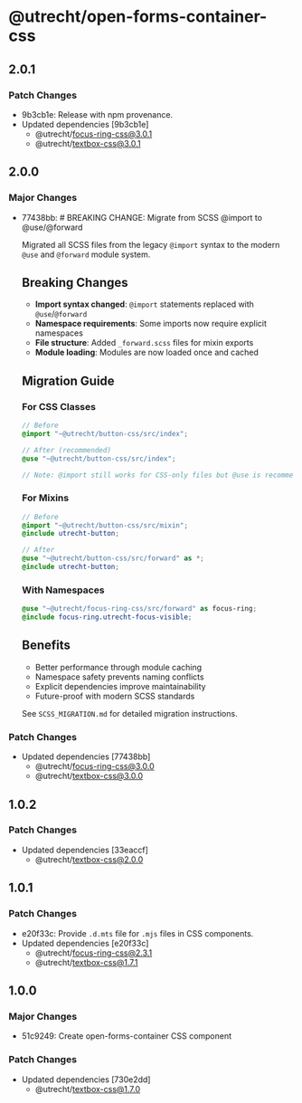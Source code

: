 # @utrecht/open-forms-container-css

## 2.0.1

### Patch Changes

- 9b3cb1e: Release with npm provenance.
- Updated dependencies [9b3cb1e]
  - @utrecht/focus-ring-css@3.0.1
  - @utrecht/textbox-css@3.0.1

## 2.0.0

### Major Changes

- 77438bb: # BREAKING CHANGE: Migrate from SCSS @import to @use/@forward

  Migrated all SCSS files from the legacy `@import` syntax to the modern `@use` and `@forward` module system.

  ## Breaking Changes

  - **Import syntax changed**: `@import` statements replaced with `@use`/`@forward`
  - **Namespace requirements**: Some imports now require explicit namespaces
  - **File structure**: Added `_forward.scss` files for mixin exports
  - **Module loading**: Modules are now loaded once and cached

  ## Migration Guide

  ### For CSS Classes

  ```scss
  // Before
  @import "~@utrecht/button-css/src/index";

  // After (recommended)
  @use "~@utrecht/button-css/src/index";

  // Note: @import still works for CSS-only files but @use is recommended
  ```

  ### For Mixins

  ```scss
  // Before
  @import "~@utrecht/button-css/src/mixin";
  @include utrecht-button;

  // After
  @use "~@utrecht/button-css/src/forward" as *;
  @include utrecht-button;
  ```

  ### With Namespaces

  ```scss
  @use "~@utrecht/focus-ring-css/src/forward" as focus-ring;
  @include focus-ring.utrecht-focus-visible;
  ```

  ## Benefits

  - Better performance through module caching
  - Namespace safety prevents naming conflicts
  - Explicit dependencies improve maintainability
  - Future-proof with modern SCSS standards

  See `SCSS_MIGRATION.md` for detailed migration instructions.

### Patch Changes

- Updated dependencies [77438bb]
  - @utrecht/focus-ring-css@3.0.0
  - @utrecht/textbox-css@3.0.0

## 1.0.2

### Patch Changes

- Updated dependencies [33eaccf]
  - @utrecht/textbox-css@2.0.0

## 1.0.1

### Patch Changes

- e20f33c: Provide `.d.mts` file for `.mjs` files in CSS components.
- Updated dependencies [e20f33c]
  - @utrecht/focus-ring-css@2.3.1
  - @utrecht/textbox-css@1.7.1

## 1.0.0

### Major Changes

- 51c9249: Create open-forms-container CSS component

### Patch Changes

- Updated dependencies [730e2dd]
  - @utrecht/textbox-css@1.7.0
